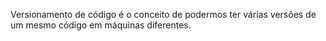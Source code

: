 Versionamento de código é o conceito de podermos ter várias versões de um mesmo código em máquinas diferentes.